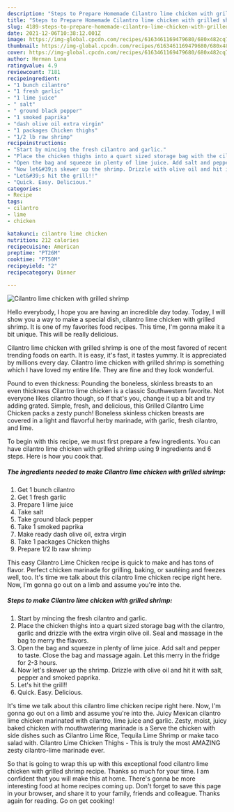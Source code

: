 ```yaml
---
description: "Steps to Prepare Homemade Cilantro lime chicken with grilled shrimp"
title: "Steps to Prepare Homemade Cilantro lime chicken with grilled shrimp"
slug: 4189-steps-to-prepare-homemade-cilantro-lime-chicken-with-grilled-shrimp
date: 2021-12-06T10:38:12.001Z
image: https://img-global.cpcdn.com/recipes/6163461169479680/680x482cq70/cilantro-lime-chicken-with-grilled-shrimp-recipe-main-photo.jpg
thumbnail: https://img-global.cpcdn.com/recipes/6163461169479680/680x482cq70/cilantro-lime-chicken-with-grilled-shrimp-recipe-main-photo.jpg
cover: https://img-global.cpcdn.com/recipes/6163461169479680/680x482cq70/cilantro-lime-chicken-with-grilled-shrimp-recipe-main-photo.jpg
author: Herman Luna
ratingvalue: 4.9
reviewcount: 7181
recipeingredient:
- "1 bunch cilantro"
- "1 fresh garlic"
- "1 lime juice"
- " salt"
- " ground black pepper"
- "1 smoked paprika"
- "dash olive oil extra virgin"
- "1 packages Chicken thighs"
- "1/2 lb raw shrimp"
recipeinstructions:
- "Start by mincing the fresh cilantro and garlic."
- "Place the chicken thighs into a quart sized storage bag with the cilantro, garlic and drizzle with the extra virgin olive oil. Seal and massage in the bag to merry the flavors."
- "Open the bag and squeeze in plenty of lime juice. Add salt and pepper to taste. Close the bag and massage again. Let this merry in the fridge for 2-3 hours."
- "Now let&#39;s skewer up the shrimp. Drizzle with olive oil and hit it with salt, pepper and smoked paprika."
- "Let&#39;s hit the grill!!"
- "Quick. Easy. Delicious."
categories:
- Recipe
tags:
- cilantro
- lime
- chicken

katakunci: cilantro lime chicken 
nutrition: 212 calories
recipecuisine: American
preptime: "PT26M"
cooktime: "PT50M"
recipeyield: "2"
recipecategory: Dinner

---
```



![Cilantro lime chicken with grilled shrimp](https://img-global.cpcdn.com/recipes/6163461169479680/680x482cq70/cilantro-lime-chicken-with-grilled-shrimp-recipe-main-photo.jpg)

Hello everybody, I hope you are having an incredible day today. Today, I will show you a way to make a special dish, cilantro lime chicken with grilled shrimp. It is one of my favorites food recipes. This time, I'm gonna make it a bit unique. This will be really delicious.

Cilantro lime chicken with grilled shrimp is one of the most favored of recent trending foods on earth. It is easy, it's fast, it tastes yummy. It is appreciated by millions every day. Cilantro lime chicken with grilled shrimp is something which I have loved my entire life. They are fine and they look wonderful.

Pound to even thickness: Pounding the boneless, skinless breasts to an even thickness Cilantro lime chicken is a classic Southwestern favorite. Not everyone likes cilantro though, so if that&#39;s you, change it up a bit and try adding grated. Simple, fresh, and delicious, this Grilled Cilantro Lime Chicken packs a zesty punch! Boneless skinless chicken breasts are covered in a light and flavorful herby marinade, with garlic, fresh cilantro, and lime.


To begin with this recipe, we must first prepare a few ingredients. You can have cilantro lime chicken with grilled shrimp using 9 ingredients and 6 steps. Here is how you cook that.

<!--inarticleads1-->

##### The ingredients needed to make Cilantro lime chicken with grilled shrimp:

1. Get 1 bunch cilantro
1. Get 1 fresh garlic
1. Prepare 1 lime juice
1. Take  salt
1. Take  ground black pepper
1. Take 1 smoked paprika
1. Make ready dash olive oil, extra virgin
1. Take 1 packages Chicken thighs
1. Prepare 1/2 lb raw shrimp


This easy Cilantro Lime Chicken recipe is quick to make and has tons of flavor. Perfect chicken marinade for grilling, baking, or sautéing and freezes well, too. It&#39;s time we talk about this cilantro lime chicken recipe right here. Now, I&#39;m gonna go out on a limb and assume you&#39;re into the. 

<!--inarticleads2-->

##### Steps to make Cilantro lime chicken with grilled shrimp:

1. Start by mincing the fresh cilantro and garlic.
1. Place the chicken thighs into a quart sized storage bag with the cilantro, garlic and drizzle with the extra virgin olive oil. Seal and massage in the bag to merry the flavors.
1. Open the bag and squeeze in plenty of lime juice. Add salt and pepper to taste. Close the bag and massage again. Let this merry in the fridge for 2-3 hours.
1. Now let&#39;s skewer up the shrimp. Drizzle with olive oil and hit it with salt, pepper and smoked paprika.
1. Let&#39;s hit the grill!!
1. Quick. Easy. Delicious.


It&#39;s time we talk about this cilantro lime chicken recipe right here. Now, I&#39;m gonna go out on a limb and assume you&#39;re into the. Juicy Mexican cilantro lime chicken marinated with cilantro, lime juice and garlic. Zesty, moist, juicy baked chicken with mouthwatering marinade is a Serve the chicken with side dishes such as Cilantro Lime Rice, Tequila Lime Shrimp or make taco salad with. Cilantro Lime Chicken Thighs - This is truly the most AMAZING zesty cilantro-lime marinade ever. 

So that is going to wrap this up with this exceptional food cilantro lime chicken with grilled shrimp recipe. Thanks so much for your time. I am confident that you will make this at home. There's gonna be more interesting food at home recipes coming up. Don't forget to save this page in your browser, and share it to your family, friends and colleague. Thanks again for reading. Go on get cooking!
